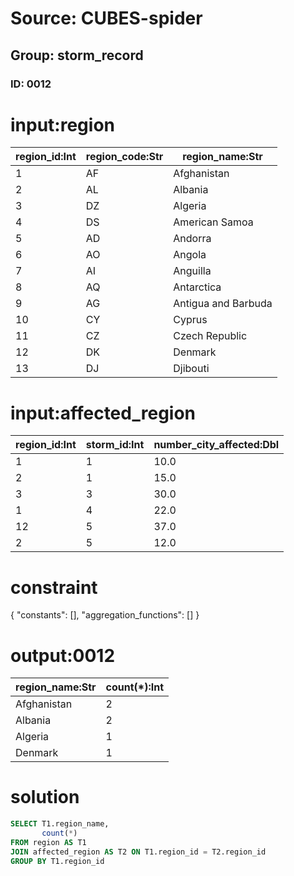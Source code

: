 # Source: CUBES-spider
## Group: storm_record
### ID: 0012

# input:region

| region_id:Int | region_code:Str | region_name:Str |
|---|---|---|
| 1 | AF | Afghanistan |
| 2 | AL | Albania |
| 3 | DZ | Algeria |
| 4 | DS | American Samoa |
| 5 | AD | Andorra |
| 6 | AO | Angola |
| 7 | AI | Anguilla |
| 8 | AQ | Antarctica |
| 9 | AG | Antigua and Barbuda |
| 10 | CY | Cyprus |
| 11 | CZ | Czech Republic |
| 12 | DK | Denmark |
| 13 | DJ | Djibouti |

# input:affected_region

| region_id:Int | storm_id:Int | number_city_affected:Dbl |
|---|---|---|
| 1 | 1 | 10.0 |
| 2 | 1 | 15.0 |
| 3 | 3 | 30.0 |
| 1 | 4 | 22.0 |
| 12 | 5 | 37.0 |
| 2 | 5 | 12.0 |

# constraint

{
  "constants": [],
  "aggregation_functions": []
}

# output:0012

| region_name:Str | count(*):Int |
|---|---|
| Afghanistan | 2 |
| Albania | 2 |
| Algeria | 1 |
| Denmark | 1 |

# solution

```sql
SELECT T1.region_name,
       count(*)
FROM region AS T1
JOIN affected_region AS T2 ON T1.region_id = T2.region_id
GROUP BY T1.region_id
```
